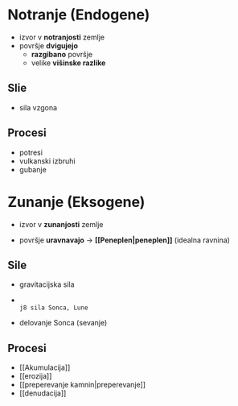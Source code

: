 # Notranje (Endogene)
- izvor v **notranjosti** zemlje
- površje **dvigujejo**
	- **razgibano** površje
	- velike **višinske razlike**
## Slie 
- sila vzgona
## Procesi
- potresi
- vulkanski izbruhi
- gubanje
# Zunanje (Eksogene)
- izvor v **zunanjosti** zemlje
* površje **uravnavajo** -> **[[Peneplen|peneplen]]** (idealna ravnina)
## Sile 
- gravitacijska sila
-                                                                                                                                                                                                                                                                                                 j8 sila Sonca, Lune
- delovanje Sonca (sevanje)
## Procesi
- [[Akumulacija]]
- [[erozija]]
- [[preperevanje kamnin|preperevanje]]
- [[denudacija]]